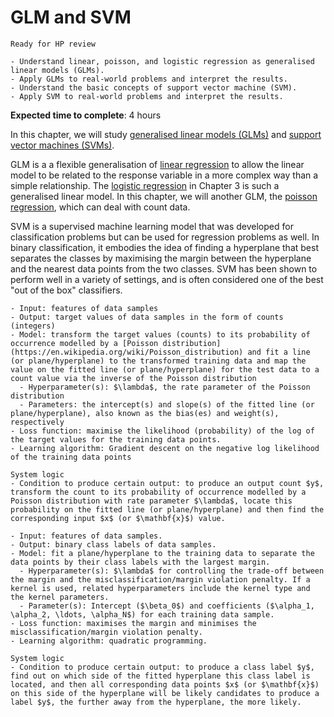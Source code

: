 # GLM and SVM

<!-- Capitalise initials. As compact as possible, prefer ONE line. -->
<!-- We use **UK** English spelling. -->
<!-- File names should be all lowercase, with words separated by hyphens (-), and no spaces.  Each chapter must include an "overview.md" and "quiz-sum-ref.md"-->

```{admonition} Status
Ready for HP review
```

```{admonition} Objectives
- Understand linear, poisson, and logistic regression as generalised linear models (GLMs).
- Apply GLMs to real-world problems and interpret the results.
- Understand the basic concepts of support vector machine (SVM).
- Apply SVM to real-world problems and interpret the results.
```
<!-- - Evaluate the performance of a classifier using ROC curve and confusion matrix. -->

**Expected time to complete**: 4 hours

In this chapter, we will study [generalised linear models (GLMs)](https://en.wikipedia.org/wiki/Generalized_linear_model) and [support vector machines (SVMs)](https://en.wikipedia.org/wiki/Support_vector_machine).

GLM is a a flexible generalisation of [linear regression](https://pykale.github.io/transparentML/02-linear-reg/overview.html) to allow the linear model to be related to the response variable in a more complex way than a simple relationship. The [logistic regression](https://pykale.github.io/transparentML/03-logistic-reg/overview.html) in Chapter 3 is such a generalised linear model. In this chapter, we will another GLM, the [poisson regression](https://en.wikipedia.org/wiki/Poisson_regression), which can deal with count data.

SVM is a supervised machine learning model that was developed for classification problems but can be used for regression problems as well. In binary classification, it embodies the idea of finding a hyperplane that best separates the classes by maximising the margin between the hyperplane and the nearest data points from the two classes. SVM has been shown to perform well in a variety of settings, and is often considered one of the best "out of the box" classifiers.

<!-- SVM is an approach for classification that was developed in the computer science community in the 1990s and that has grown in popularity since then.  -->

```{admonition} Ingredients: Poisson regression
- Input: features of data samples
- Output: target values of data samples in the form of counts (integers)
- Model: transform the target values (counts) to its probability of occurrence modelled by a [Poisson distribution](https://en.wikipedia.org/wiki/Poisson_distribution) and fit a line (or plane/hyperplane) to the transformed training data and map the value on the fitted line (or plane/hyperplane) for the test data to a count value via the inverse of the Poisson distribution
  - Hyperparameter(s): $\lambda$, the rate parameter of the Poisson distribution
  - Parameters: the intercept(s) and slope(s) of the fitted line (or plane/hyperplane), also known as the bias(es) and weight(s), respectively
- Loss function: maximise the likelihood (probability) of the log of the target values for the training data points.
- Learning algorithm: Gradient descent on the negative log likelihood of the training data points
```

```{admonition} Transparency: Poisson regression
System logic
- Condition to produce certain output: to produce an output count $y$, transform the count to its probability of occurrence modelled by a Poisson distribution with rate parameter $\lambda$, locate this probability on the fitted line (or plane/hyperplane) and then find the corresponding input $x$ (or $\mathbf{x}$) value.
```

```{admonition} Ingredients: SVM for binary classification
- Input: features of data samples.
- Output: binary class labels of data samples.
- Model: fit a plane/hyperplane to the training data to separate the data points by their class labels with the largest margin.
  - Hyperparameter(s): $\lambda$ for controlling the trade-off between the margin and the misclassification/margin violation penalty. If a kernel is used, related hyperparameters include the kernel type and the kernel parameters.
  - Parameter(s): Intercept ($\beta_0$) and coefficients ($\alpha_1, \alpha_2, \ldots, \alpha_N$) for each training data sample.
- Loss function: maximises the margin and minimises the misclassification/margin violation penalty.
- Learning algorithm: quadratic programming.
```

```{admonition} Transparency: SVM for binary classification
System logic
- Condition to produce certain output: to produce a class label $y$, find out on which side of the fitted hyperplane this class label is located, and then all corresponding data points $x$ (or $\mathbf{x}$) on this side of the hyperplane will be likely candidates to produce a label $y$, the further away from the hyperplane, the more likely.
```
<!-- - What input to produce certain output:
- How to produce certain output: -->
